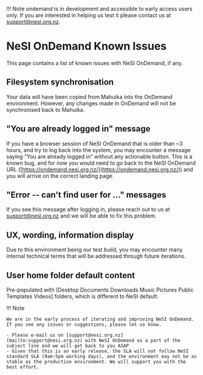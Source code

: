 !!! Note
     ondemand is in development and accessible to early access users only.
     If you are interested in helping us test it please contact us at [support@nesi.org.nz](mailto:support@nesi.org.nz). 

# NeSI OnDemand Known Issues

This page contains a list of known issues with NeSI OnDemand, if any.

## Filesystem synchronisation

Your data will have been copied from Mahuika into the OnDemand environment. However, any changes made in OnDemand will not be synchronised back to Mahuika.

## "You are already logged in" message

If you have a browser session of NeSI OnDemand that is older than ~3 hours, and try to log back into the system, you may encounter a message saying “You are already logged in” without any actionable button. This is a known bug, and for now you would need to go back to the NeSI OnDemand URL ([https://ondemand.nesi.org.nz/](https://ondemand.nesi.org.nz/)) and you will arrive on the correct landing page.

## "Error -- can't find user for …" messages

If you see this message after logging in, please reach out to us at [support@nesi.org.nz](mailto:support@nesi.org.nz) and we will be able to fix this problem.

## UX, wording, information display

Due to this environment being our test build, you may encounter many internal technical terms that will be addressed through future iterations.

## User home folder default content

Pre-populated with [Desktop  Documents  Downloads  Music  Pictures  Public  Templates  Videos] folders, which is different to NeSI default.


!!! Note

    We are in the early process of iterating and improving NeSI OnDemand. If you see any issues or suggestions, please let us know.

    - Please e-mail us on [support@nesi.org.nz](mailto:support@nesi.org.nz) with NeSI OnDemand as a part of the subject line and we will get back to you ASAP
    - Given that this is an early release, the SLA will not follow NeSI standard SLA (9am-5pm working days), and the environment may not be as stable as the production environment. We will support you with the best effort.


